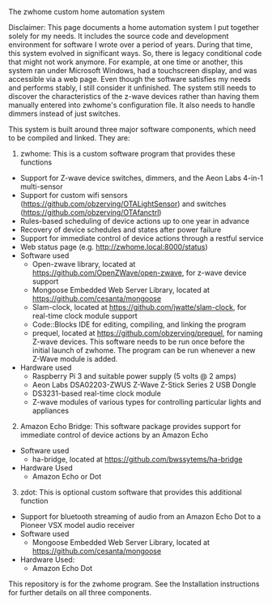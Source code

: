 The zwhome custom home automation system

Disclaimer: This page documents a home automation system I put together solely for my needs. It includes the source code and development environment for software I wrote over a period of years. During that time, this system evolved in significant ways. So, there is legacy conditional code that might not work anymore. For example, at one time or another, this system ran under Microsoft Windows, had a touchscreen display, and was accessible via a web page. Even though the software satisfies my needs and performs stably, I still consider it unfinished. The system still needs to discover the characteristics of the z-wave devices rather than having them manually entered into zwhome's configuration file. It also needs to handle dimmers instead of just switches.

This system is built around three major software components, which need to be compiled and linked. They are:

1.  zwhome: This is a custom software program that provides these functions
  - Support for Z-wave device switches, dimmers, and the Aeon Labs 4-in-1 multi-sensor
  - Support for custom wifi sensors (https://github.com/obzerving/OTALightSensor) and switches (https://github.com/obzerving/OTAfanctrl)
  - Rules-based scheduling of device actions up to one year in advance
  - Recovery of device schedules and states after power failure
  - Support for immediate control of device actions through a restful service
  - Web status page (e.g. http://zwhome.local:8000/status)
  - Software used
    - Open-zwave library, located at https://github.com/OpenZWave/open-zwave, for z-wave device support
    - Mongoose Embedded Web Server Library, located at https://github.com/cesanta/mongoose
    - Slam-clock, located at https://github.com/jwatte/slam-clock, for real-time clock module support
    - Code::Blocks IDE for editing, compiling, and linking the program
    - prequel, located at https://github.com/obzerving/prequel, for naming Z-wave devices. This software needs to be run once before the initial launch of zwhome. The program can be run whenever a new Z-Wave module is added.
  - Hardware used
    - Raspberry Pi 3 and suitable power supply (5 volts @ 2 amps)
    - Aeon Labs DSA02203-ZWUS Z-Wave Z-Stick Series 2 USB Dongle
    - DS3231-based real-time clock module
    - Z-wave modules of various types for controlling particular lights and appliances

2.  Amazon Echo Bridge: This software package provides support for immediate control of device actions by an Amazon Echo
  - Software used
    - ha-bridge, located at https://github.com/bwssytems/ha-bridge
  - Hardware Used
    - Amazon Echo or Dot

3. zdot: This is optional custom software that provides this additional function
  - Support for bluetooth streaming of audio from an Amazon Echo Dot to a Pioneer VSX model audio receiver
  - Software used
    - Mongoose Embedded Web Server Library, located at https://github.com/cesanta/mongoose
  - Hardware Used:
    - Amazon Echo Dot

This repository is for the zwhome program. See the Installation instructions for further details on all three components.